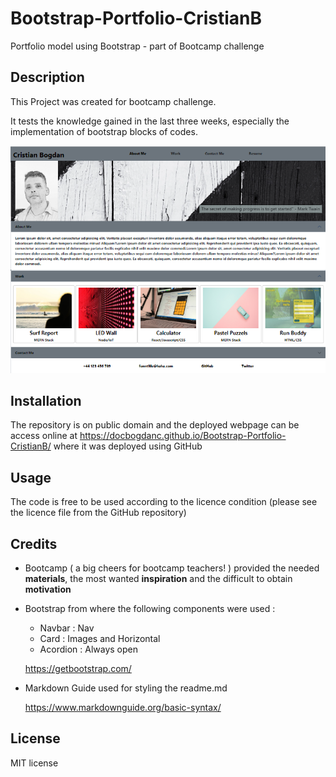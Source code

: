 # Bootstrap-Portfolio-CristianB
Portfolio model using Bootstrap - part of Bootcamp challenge


## Description

This Project was created for bootcamp challenge.

It tests the knowledge gained in the last three weeks, especially the implementation of bootstrap blocks of codes. 


![image of portfolio](./images/capture.PNG)



## Installation

The repository is on public domain and the deployed webpage can be access online at https://docbogdanc.github.io/Bootstrap-Portfolio-CristianB/ where it was deployed using GitHub 


## Usage

The code is free to be used according to the licence condition (please see the licence file from the GitHub repository)



## Credits

- Bootcamp ( a big cheers for bootcamp teachers! ) provided the needed **materials**, the most wanted **inspiration** and the difficult to obtain **motivation**  

  


- Bootstrap from where the following components were used :
    - Navbar : Nav
    - Card : Images and Horizontal
    - Acordion : Always open

    https://getbootstrap.com/


- Markdown Guide used for styling the readme.md

    https://www.markdownguide.org/basic-syntax/


## License

MIT license
